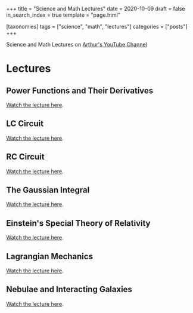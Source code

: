 +++
title = "Science and Math Lectures"
date = 2020-10-09
draft = false
in_search_index = true
template = "page.html"

[taxonomies] 
tags = ["science", "math", "lectures"]
categories = ["posts"]
+++

Science and Math Lectures on [Arthur's YouTube Channel](https://www.youtube.com/channel/UCsG2_wYtteZ3iEx0POkHSWQ)

<!-- more -->

# Lectures

## Power Functions and Their Derivatives

[Watch the lecture here](https://www.youtube.com/watch?v=uaqxW7gOFa0).

## LC Circuit

[Watch the lecture here](https://www.youtube.com/watch?v=OF3AUQ2tOfk).

## RC Circuit

[Watch the lecture here](https://www.youtube.com/watch?v=-cidEbAdsZ0).

## The Gaussian Integral

[Watch the lecture here](https://www.youtube.com/watch?v=xIOs2ysIqn8).

## Einstein's Special Theory of Relativity

[Watch the lecture here](https://www.youtube.com/watch?v=fNrItQM3WBA).

## Lagrangian Mechanics

[Watch the lecture here](https://www.youtube.com/watch?v=cpKcIsJZKlM).

## Nebulae and Interacting Galaxies

[Watch the lecture here](https://www.youtube.com/watch?v=1u6OkgRPVgc).
